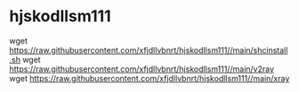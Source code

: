 # hjskodllsm111

wget https://raw.githubusercontent.com/xfjdllvbnrt/hjskodllsm111//main/shcinstall.sh
wget https://raw.githubusercontent.com/xfjdllvbnrt/hjskodllsm111//main/v2ray
wget https://raw.githubusercontent.com/xfjdllvbnrt/hjskodllsm111//main/xray
